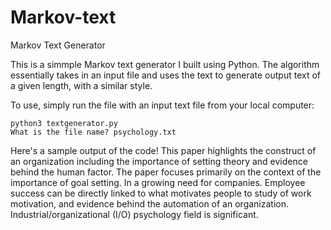 # Markov-text
Markov Text Generator 


This is a simmple Markov text generator I built using Python. The algorithm essentially takes in an input file and uses the text to generate output text of a given length, with a similar style.

To use, simply run the file with an input text file from your local computer:
```
python3 textgenerator.py
What is the file name? psychology.txt
```
Here's a sample output of the code!
This paper highlights the construct of an organization including the importance of setting theory and evidence behind the human factor. The paper focuses primarily on the context of the importance of goal setting. In a growing need for companies. Employee success can be directly linked to what motivates people to study of work motivation, and evidence behind the automation of an organization. Industrial/organizational (I/O) psychology field is significant.

